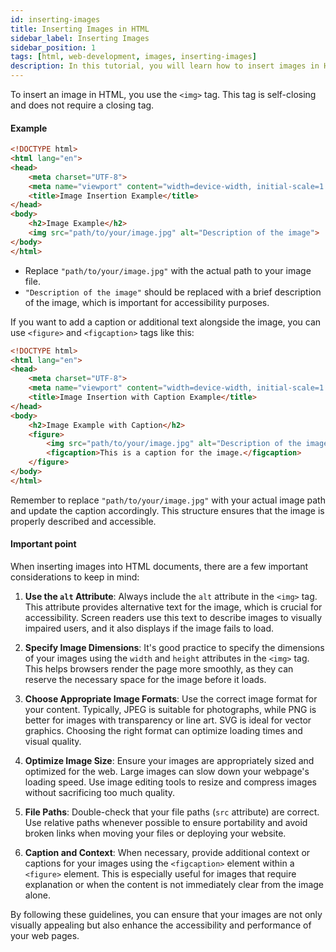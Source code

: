 ```yaml
---
id: inserting-images
title: Inserting Images in HTML
sidebar_label: Inserting Images
sidebar_position: 1
tags: [html, web-development, images, inserting-images]
description: In this tutorial, you will learn how to insert images in HTML. Images are used to enhance the visual appeal of web pages and provide additional information to users.
---
```


To insert an image in HTML, you use the `<img>` tag.
This tag is self-closing and does not require a closing tag. 

#### Example
```html
<!DOCTYPE html>
<html lang="en">
<head>
    <meta charset="UTF-8">
    <meta name="viewport" content="width=device-width, initial-scale=1.0">
    <title>Image Insertion Example</title>
</head>
<body>
    <h2>Image Example</h2>
    <img src="path/to/your/image.jpg" alt="Description of the image">
</body>
</html>
```

- Replace `"path/to/your/image.jpg"` with the actual path to your image file.
- `"Description of the image"` should be replaced with a brief description of the image, which is important for accessibility purposes.

If you want to add a caption or additional text alongside the image, you can use `<figure>` and `<figcaption>` tags like this:

```html
<!DOCTYPE html>
<html lang="en">
<head>
    <meta charset="UTF-8">
    <meta name="viewport" content="width=device-width, initial-scale=1.0">
    <title>Image Insertion with Caption Example</title>
</head>
<body>
    <h2>Image Example with Caption</h2>
    <figure>
        <img src="path/to/your/image.jpg" alt="Description of the image">
        <figcaption>This is a caption for the image.</figcaption>
    </figure>
</body>
</html>
```
Remember to replace `"path/to/your/image.jpg"` with your actual image path and update the caption accordingly. This structure ensures that the image is properly described and accessible.

#### Important point

When inserting images into HTML documents, there are a few important considerations to keep in mind:

1. **Use the `alt` Attribute**: Always include the `alt` attribute in the `<img>` tag. This attribute provides alternative text for the image, which is crucial for accessibility. Screen readers use this text to describe images to visually impaired users, and it also displays if the image fails to load.

2. **Specify Image Dimensions**: It's good practice to specify the dimensions of your images using the `width` and `height` attributes in the `<img>` tag. This helps browsers render the page more smoothly, as they can reserve the necessary space for the image before it loads.

3. **Choose Appropriate Image Formats**: Use the correct image format for your content. Typically, JPEG is suitable for photographs, while PNG is better for images with transparency or line art. SVG is ideal for vector graphics. Choosing the right format can optimize loading times and visual quality.

4. **Optimize Image Size**: Ensure your images are appropriately sized and optimized for the web. Large images can slow down your webpage's loading speed. Use image editing tools to resize and compress images without sacrificing too much quality.

5. **File Paths**: Double-check that your file paths (`src` attribute) are correct. Use relative paths whenever possible to ensure portability and avoid broken links when moving your files or deploying your website.

6. **Caption and Context**: When necessary, provide additional context or captions for your images using the `<figcaption>` element within a `<figure>` element. This is especially useful for images that require explanation or when the content is not immediately clear from the image alone.

By following these guidelines, you can ensure that your images are not only visually appealing but also enhance the accessibility and performance of your web pages.

